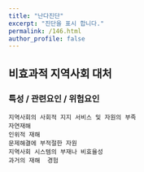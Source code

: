 ```yaml
---
title: "난다진단"
excerpt: "진단을 표시 합니다."
permalink: /146.html
author_profile: false
---
```

## 비효과적 지역사회 대처



### 특성 / 관련요인 / 위험요인

>   

    지역사회의 사회적 지지 서비스 및 자원의 부족
    자연재해
    인위적 재해
    문제해결에 부적절한 자원
    지역사회 시스템의 부재나 비효율성
    과거의 재해  경험
